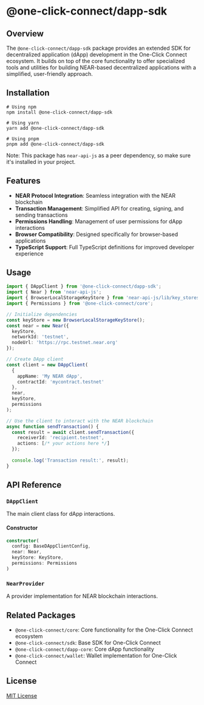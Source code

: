 # @one-click-connect/dapp-sdk

## Overview

The `@one-click-connect/dapp-sdk` package provides an extended SDK for decentralized application (dApp) development in the One-Click Connect ecosystem. It builds on top of the core functionality to offer specialized tools and utilities for building NEAR-based decentralized applications with a simplified, user-friendly approach.

## Installation

```shell script
# Using npm
npm install @one-click-connect/dapp-sdk

# Using yarn
yarn add @one-click-connect/dapp-sdk

# Using pnpm
pnpm add @one-click-connect/dapp-sdk
```

Note: This package has `near-api-js` as a peer dependency, so make sure it's installed in your project.

## Features

- **NEAR Protocol Integration**: Seamless integration with the NEAR blockchain
- **Transaction Management**: Simplified API for creating, signing, and sending transactions
- **Permissions Handling**: Management of user permissions for dApp interactions
- **Browser Compatibility**: Designed specifically for browser-based applications
- **TypeScript Support**: Full TypeScript definitions for improved developer experience

## Usage

```typescript
import { DAppClient } from '@one-click-connect/dapp-sdk';
import { Near } from 'near-api-js';
import { BrowserLocalStorageKeyStore } from 'near-api-js/lib/key_stores';
import { Permissions } from '@one-click-connect/core';

// Initialize dependencies
const keyStore = new BrowserLocalStorageKeyStore();
const near = new Near({
  keyStore,
  networkId: 'testnet',
  nodeUrl: 'https://rpc.testnet.near.org'
});

// Create DApp client
const client = new DAppClient(
  {
    appName: 'My NEAR dApp',
    contractId: 'mycontract.testnet'
  },
  near,
  keyStore,
  permissions
);

// Use the client to interact with the NEAR blockchain
async function sendTransaction() {
  const result = await client.sendTransaction({
    receiverId: 'recipient.testnet',
    actions: [/* your actions here */]
  });
  
  console.log('Transaction result:', result);
}
```

## API Reference

### `DAppClient`

The main client class for dApp interactions.

#### Constructor

```typescript
constructor(
  config: BaseDAppClientConfig,
  near: Near,
  keyStore: KeyStore,
  permissions: Permissions
)
```

### `NearProvider`

A provider implementation for NEAR blockchain interactions.

## Related Packages

- `@one-click-connect/core`: Core functionality for the One-Click Connect ecosystem
- `@one-click-connect/sdk`: Base SDK for One-Click Connect
- `@one-click-connect/dapp-core`: Core dApp functionality
- `@one-click-connect/wallet`: Wallet implementation for One-Click Connect

## License
[MIT License](../../../LICENSE)

